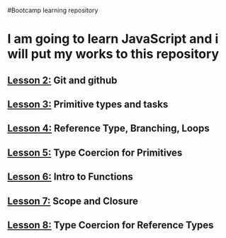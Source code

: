 #Bootcamp learning repository

# I am going to learn JavaScript and i will put my works to this repository

## [Lesson 2:](./bootcamp002) Git and github

## [Lesson 3:](./bootcamp003) Primitive types and tasks

## [Lesson 4:](./bootcamp004) Reference Type, Branching, Loops

## [Lesson 5:](./bootcamp005) Type Coercion for Primitives

## [Lesson 6:](./bootcamp006) Intro to Functions

## [Lesson 7:](./bootcamp007) Scope and Closure

## [Lesson 8:](./bootcamp008) Type Coercion for Reference Types
